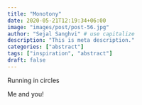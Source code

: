 ```yaml
---
title: "Monotony"
date: 2020-05-21T12:19:34+06:00
image: "images/post/post-56.jpg"
author: "Sejal Sanghvi" # use capitalize
description: "This is meta description."
categories: ["abstract"]
tags: ["inspiration", "abstract"]
draft: false
---
```

Running in circles

Me and you!
